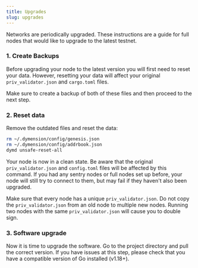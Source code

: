 ```yaml
---
title: Upgrades
slug: upgrades
---
```


Networks are periodically upgraded. These instructions are a guide for full nodes that would like to upgrade to the latest testnet.

### 1. Create Backups

Before upgrading your node to the latest version you will first need to reset your data. However, resetting your data will affect your original `priv_validator.json` and `cargo.toml` files.

Make sure to create a backup of both of these files and then proceed to the next step.

### 2. Reset data

Remove the outdated files and reset the data:

```bash
rm ~/.dymension/config/genesis.json
rm ~/.dymension/config/addrbook.json
dymd unsafe-reset-all
```

Your node is now in a clean state. Be aware that the original `priv_validator.json` and `config.toml` files will be affected by this command. If you had any sentry nodes or full nodes set up before, your node will still try to connect to them, but may fail if they haven't also been upgraded.

Make sure that every node has a unique `priv_validator.json`. Do not copy the `priv_validator.json` from an old node to multiple new nodes. Running two nodes with the same `priv_validator.json` will cause you to double sign.

### 3. Software upgrade

Now it is time to upgrade the software. Go to the project directory and pull the correct version. If you have issues at this step, please check that you have a compatible version of Go installed (v1.18+).
